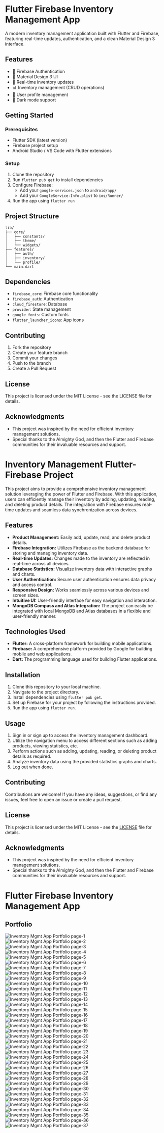 # Flutter Firebase Inventory Management App

A modern inventory management application built with Flutter and Firebase, featuring real-time updates, authentication, and a clean Material Design 3 interface.

## Features

- 🔐 Firebase Authentication
- 📱 Material Design 3 UI
- 🔄 Real-time inventory updates
- 📊 Inventory management (CRUD operations)
- 👤 User profile management
- 🌙 Dark mode support

## Getting Started

### Prerequisites

- Flutter SDK (latest version)
- Firebase project setup
- Android Studio / VS Code with Flutter extensions

### Setup

1. Clone the repository
2. Run `flutter pub get` to install dependencies
3. Configure Firebase:
   - Add your `google-services.json` to `android/app/`
   - Add your `GoogleService-Info.plist` to `ios/Runner/`
4. Run the app using `flutter run`

## Project Structure

```
lib/
├── core/
│   ├── constants/
│   ├── theme/
│   └── widgets/
├── features/
│   ├── auth/
│   ├── inventory/
│   └── profile/
└── main.dart
```

## Dependencies

- `firebase_core`: Firebase core functionality
- `firebase_auth`: Authentication
- `cloud_firestore`: Database
- `provider`: State management
- `google_fonts`: Custom fonts
- `flutter_launcher_icons`: App icons

## Contributing

1. Fork the repository
2. Create your feature branch
3. Commit your changes
4. Push to the branch
5. Create a Pull Request

## License

This project is licensed under the MIT License - see the LICENSE file for details.

## Acknowledgments

- This project was inspired by the need for efficient inventory management solutions.
- Special thanks to the Almighty God, and then the Flutter and Firebase communities for their invaluable resources and support.

# Inventory Management Flutter-Firebase Project

This project aims to provide a comprehensive inventory management solution leveraging the power of Flutter and Firebase. With this application, users can efficiently manage their inventory by adding, updating, reading, and deleting product details. The integration with Firebase ensures real-time updates and seamless data synchronization across devices.

## Features

- **Product Management:** Easily add, update, read, and delete product details.
- **Firebase Integration:** Utilizes Firebase as the backend database for storing and managing inventory data.
- **Real-time Updates:** Changes made to the inventory are reflected in real-time across all devices.
- **Database Statistics:** Visualize inventory data with interactive graphs and charts.
- **User Authentication:** Secure user authentication ensures data privacy and access control.
- **Responsive Design:** Works seamlessly across various devices and screen sizes.
- **Intuitive UI:** User-friendly interface for easy navigation and interaction.
- **MongoDB Compass and Atlas Integration:** The project can easily be integrated with local MongoDB and Atlas databases in a flexible and user-friendly manner.

## Technologies Used

- **Flutter:** A cross-platform framework for building mobile applications.
- **Firebase:** A comprehensive platform provided by Google for building mobile and web applications.
- **Dart:** The programming language used for building Flutter applications.

## Installation

1. Clone this repository to your local machine.
2. Navigate to the project directory.
3. Install dependencies using `flutter pub get`.
4. Set up Firebase for your project by following the instructions provided.
5. Run the app using `flutter run`.

## Usage

1. Sign in or sign up to access the inventory management dashboard.
2. Utilize the navigation menu to access different sections such as adding products, viewing statistics, etc.
3. Perform actions such as adding, updating, reading, or deleting product details as required.
4. Analyze inventory data using the provided statistics graphs and charts.
5. Log out when done.

## Contributing

Contributions are welcome! If you have any ideas, suggestions, or find any issues, feel free to open an issue or create a pull request.

## License

This project is licensed under the MIT License - see the [LICENSE](LICENSE) file for details.

## Acknowledgments

- This project was inspired by the need for efficient inventory management solutions.
- Special thanks to the Almighty God, and then the Flutter and Firebase communities for their invaluable resources and support.

# Flutter Firebase Inventory Management App

## Portfolio

![Inventory Mgmt App Portfolio page-1](https://github.com/Wubshet-Asbegiorggis/Flutter-Firebase-Inventory-Management-App/raw/master/Inventory%20Mgmt%20App%20Portfolio%20page-1.jpg)
![Inventory Mgmt App Portfolio page-2](https://github.com/Wubshet-Asbegiorggis/Flutter-Firebase-Inventory-Management-App/raw/master/Inventory%20Mgmt%20App%20Portfolio%20page-2.jpg)
![Inventory Mgmt App Portfolio page-3](https://github.com/Wubshet-Asbegiorggis/Flutter-Firebase-Inventory-Management-App/raw/master/Inventory%20Mgmt%20App%20Portfolio%20page-3.jpg)
![Inventory Mgmt App Portfolio page-4](https://github.com/Wubshet-Asbegiorggis/Flutter-Firebase-Inventory-Management-App/raw/master/Inventory%20Mgmt%20App%20Portfolio%20page-4.jpg)
![Inventory Mgmt App Portfolio page-5](https://github.com/Wubshet-Asbegiorggis/Flutter-Firebase-Inventory-Management-App/raw/master/Inventory%20Mgmt%20App%20Portfolio%20page-5.jpg)
![Inventory Mgmt App Portfolio page-6](https://github.com/Wubshet-Asbegiorggis/Flutter-Firebase-Inventory-Management-App/raw/master/Inventory%20Mgmt%20App%20Portfolio%20page-6.jpg)
![Inventory Mgmt App Portfolio page-7](https://github.com/Wubshet-Asbegiorggis/Flutter-Firebase-Inventory-Management-App/raw/master/Inventory%20Mgmt%20App%20Portfolio%20page-7.jpg)
![Inventory Mgmt App Portfolio page-8](https://github.com/Wubshet-Asbegiorggis/Flutter-Firebase-Inventory-Management-App/raw/master/Inventory%20Mgmt%20App%20Portfolio%20page-8.jpg)
![Inventory Mgmt App Portfolio page-9](https://github.com/Wubshet-Asbegiorggis/Flutter-Firebase-Inventory-Management-App/raw/master/Inventory%20Mgmt%20App%20Portfolio%20page-9.jpg)
![Inventory Mgmt App Portfolio page-10](https://github.com/Wubshet-Asbegiorggis/Flutter-Firebase-Inventory-Management-App/raw/master/Inventory%20Mgmt%20App%20Portfolio%20page-10.jpg)
![Inventory Mgmt App Portfolio page-11](https://github.com/Wubshet-Asbegiorggis/Flutter-Firebase-Inventory-Management-App/raw/master/Inventory%20Mgmt%20App%20Portfolio%20page-11.jpg)
![Inventory Mgmt App Portfolio page-12](https://github.com/Wubshet-Asbegiorggis/Flutter-Firebase-Inventory-Management-App/raw/master/Inventory%20Mgmt%20App%20Portfolio%20page-12.jpg)
![Inventory Mgmt App Portfolio page-13](https://github.com/Wubshet-Asbegiorggis/Flutter-Firebase-Inventory-Management-App/raw/master/Inventory%20Mgmt%20App%20Portfolio%20page-13.jpg)
![Inventory Mgmt App Portfolio page-14](https://github.com/Wubshet-Asbegiorggis/Flutter-Firebase-Inventory-Management-App/raw/master/Inventory%20Mgmt%20App%20Portfolio%20page-14.jpg)
![Inventory Mgmt App Portfolio page-15](https://github.com/Wubshet-Asbegiorggis/Flutter-Firebase-Inventory-Management-App/raw/master/Inventory%20Mgmt%20App%20Portfolio%20page-15.jpg)
![Inventory Mgmt App Portfolio page-16](https://github.com/Wubshet-Asbegiorggis/Flutter-Firebase-Inventory-Management-App/raw/master/Inventory%20Mgmt%20App%20Portfolio%20page-16.jpg)
![Inventory Mgmt App Portfolio page-17](https://github.com/Wubshet-Asbegiorggis/Flutter-Firebase-Inventory-Management-App/raw/master/Inventory%20Mgmt%20App%20Portfolio%20page-17.jpg)
![Inventory Mgmt App Portfolio page-18](https://github.com/Wubshet-Asbegiorggis/Flutter-Firebase-Inventory-Management-App/raw/master/Inventory%20Mgmt%20App%20Portfolio%20page-18.jpg)
![Inventory Mgmt App Portfolio page-19](https://github.com/Wubshet-Asbegiorggis/Flutter-Firebase-Inventory-Management-App/raw/master/Inventory%20Mgmt%20App%20Portfolio%20page-19.jpg)
![Inventory Mgmt App Portfolio page-20](https://github.com/Wubshet-Asbegiorggis/Flutter-Firebase-Inventory-Management-App/raw/master/Inventory%20Mgmt%20App%20Portfolio%20page-20.jpg)
![Inventory Mgmt App Portfolio page-21](https://github.com/Wubshet-Asbegiorggis/Flutter-Firebase-Inventory-Management-App/raw/master/Inventory%20Mgmt%20App%20Portfolio%20page-21.jpg)
![Inventory Mgmt App Portfolio page-22](https://github.com/Wubshet-Asbegiorggis/Flutter-Firebase-Inventory-Management-App/raw/master/Inventory%20Mgmt%20App%20Portfolio%20page-22.jpg)
![Inventory Mgmt App Portfolio page-23](https://github.com/Wubshet-Asbegiorggis/Flutter-Firebase-Inventory-Management-App/raw/master/Inventory%20Mgmt%20App%20Portfolio%20page-23.jpg)
![Inventory Mgmt App Portfolio page-24](https://github.com/Wubshet-Asbegiorggis/Flutter-Firebase-Inventory-Management-App/raw/master/Inventory%20Mgmt%20App%20Portfolio%20page-24.jpg)
![Inventory Mgmt App Portfolio page-25](https://github.com/Wubshet-Asbegiorggis/Flutter-Firebase-Inventory-Management-App/raw/master/Inventory%20Mgmt%20App%20Portfolio%20page-25.jpg)
![Inventory Mgmt App Portfolio page-26](https://github.com/Wubshet-Asbegiorggis/Flutter-Firebase-Inventory-Management-App/raw/master/Inventory%20Mgmt%20App%20Portfolio%20page-26.jpg)
![Inventory Mgmt App Portfolio page-27](https://github.com/Wubshet-Asbegiorggis/Flutter-Firebase-Inventory-Management-App/raw/master/Inventory%20Mgmt%20App%20Portfolio%20page-27.jpg)
![Inventory Mgmt App Portfolio page-28](https://github.com/Wubshet-Asbegiorggis/Flutter-Firebase-Inventory-Management-App/raw/master/Inventory%20Mgmt%20App%20Portfolio%20page-28.jpg)
![Inventory Mgmt App Portfolio page-29](https://github.com/Wubshet-Asbegiorggis/Flutter-Firebase-Inventory-Management-App/raw/master/Inventory%20Mgmt%20App%20Portfolio%20page-29.jpg)
![Inventory Mgmt App Portfolio page-30](https://github.com/Wubshet-Asbegiorggis/Flutter-Firebase-Inventory-Management-App/raw/master/Inventory%20Mgmt%20App%20Portfolio%20page-30.jpg)
![Inventory Mgmt App Portfolio page-31](https://github.com/Wubshet-Asbegiorggis/Flutter-Firebase-Inventory-Management-App/raw/master/Inventory%20Mgmt%20App%20Portfolio%20page-31.jpg)
![Inventory Mgmt App Portfolio page-32](https://github.com/Wubshet-Asbegiorggis/Flutter-Firebase-Inventory-Management-App/raw/master/Inventory%20Mgmt%20App%20Portfolio%20page-32.jpg)
![Inventory Mgmt App Portfolio page-33](https://github.com/Wubshet-Asbegiorggis/Flutter-Firebase-Inventory-Management-App/raw/master/Inventory%20Mgmt%20App%20Portfolio%20page-33.jpg)
![Inventory Mgmt App Portfolio page-34](https://github.com/Wubshet-Asbegiorggis/Flutter-Firebase-Inventory-Management-App/raw/master/Inventory%20Mgmt%20App%20Portfolio%20page-34.jpg)
![Inventory Mgmt App Portfolio page-35](https://github.com/Wubshet-Asbegiorggis/Flutter-Firebase-Inventory-Management-App/raw/master/Inventory%20Mgmt%20App%20Portfolio%20page-35.jpg)
![Inventory Mgmt App Portfolio page-36](https://github.com/Wubshet-Asbegiorggis/Flutter-Firebase-Inventory-Management-App/raw/master/Inventory%20Mgmt%20App%20Portfolio%20page-36.jpg)
![Inventory Mgmt App Portfolio page-37](https://github.com/Wubshet-Asbegiorggis/Flutter-Firebase-Inventory-Management-App/raw/master/Inventory%20Mgmt%20App%20Portfolio%20page-37.jpg)

